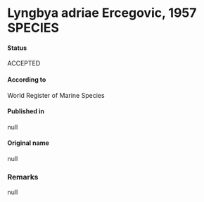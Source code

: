 # Lyngbya adriae Ercegovic, 1957 SPECIES

#### Status
ACCEPTED

#### According to
World Register of Marine Species

#### Published in
null

#### Original name
null

### Remarks
null
